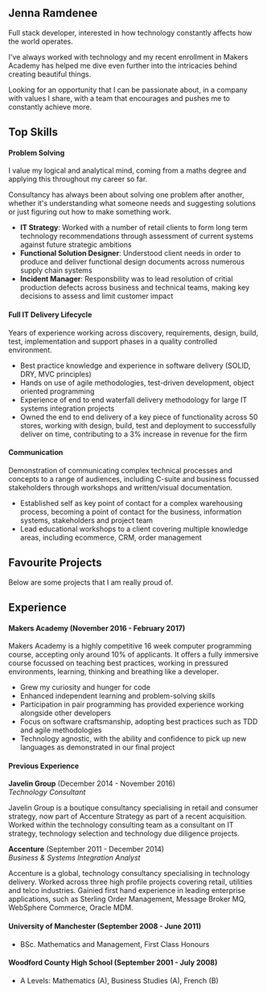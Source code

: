 ## Jenna Ramdenee

Full stack developer, interested in how technology constantly affects how the world operates.

I've always worked with technology and my recent enrollment in Makers Academy has helped me dive even further into the intricacies behind creating beautiful things.

Looking for an opportunity that I can be passionate about, in a company with values I share, with a team that encourages and pushes me to constantly achieve more.

## Top Skills

#### Problem Solving

I value my logical and analytical mind, coming from a maths degree and applying this throughout my career so far. 

Consultancy has always been about solving one problem after another, whether it's understanding what someone needs and suggesting solutions or just figuring out how to make something work.

- **IT Strategy**: Worked with a number of retail clients to form long term technology recommendations through assessment of current systems against future strategic ambitions
- **Functional Solution Designer**: Understood client needs in order to produce and deliver functional design documents across numerous supply chain systems
- **Incident Manager**: Responsbility was to lead resolution of critial production defects across business and technical teams, making key decisions to assess and limit customer impact

#### Full IT Delivery Lifecycle

Years of experience working across discovery, requirements, design, build, test, implementation and support phases in a quality controlled environment.

- Best practice knowledge and experience in software delivery (SOLID, DRY, MVC principles)
- Hands on use of agile methodologies, test-driven development, object oriented programming
- Experience of end to end waterfall delivery methodology for large IT systems integration projects
- Owned the end to end delivery of a key piece of functionality across 50 stores, working with design, build, test and deployment to successfully deliver on time, contributing to a 3% increase in revenue for the firm

#### Communication

Demonstration of communicating complex technical processes and concepts to a range of audiences, including C-suite and business focussed stakeholders through workshops and written/visual documentation.

- Established self as key point of contact for a complex warehousing process, becoming a point of contact for the business, information systems, stakeholders and project team
- Lead educational workshops to a client covering multiple knowledge areas, including ecommerce, CRM, order management

## Favourite Projects

Below are some projects that I am really proud of.

## Experience

#### Makers Academy (November 2016 - February 2017)

Makers Academy is a highly competitive 16 week computer programming course, accepting only around 10% of applicants. It offers a fully immersive course focussed on teaching best practices, working in pressured environments, learning, thinking and breathing like a developer.

- Grew my curiosity and hunger for code
- Enhanced independent learning and problem-solving skills
- Participation in pair programming has provided experience working alongside other developers
- Focus on software craftsmanship, adopting best practices such as TDD and agile methodologies
- Technology agnostic, with the ability and confidence to pick up new languages as demonstrated in our final project 

#### Previous Experience

**Javelin Group** (December 2014 - November 2016)    
*Technology Consultant*  

Javelin Group is a boutique consultancy specialising in retail and consumer strategy, now part of Accenture Strategy as part of a recent acquisition. Worked within the technology consulting team as a consultant on IT strategy, technology selection and technology due diligence projects.

**Accenture** (September 2011 - December 2014)   
*Business & Systems Integration Analyst*  

Accenture is a global, technology consultancy specialising in technology delivery. Worked across three high profile projects covering retail, utilities and telco industries. Gainied first hand experience in leading enterprise applications, such as Sterling Order Management, Message Broker MQ, WebSphere Commerce, Oracle MDM.

#### University of Manchester (September 2008 - June 2011)

- BSc. Mathematics and Management, First Class Honours

#### Woodford County High School (September 2001 - July 2008)

- A Levels: Mathematics (A), Business Studies (A), French (B)

